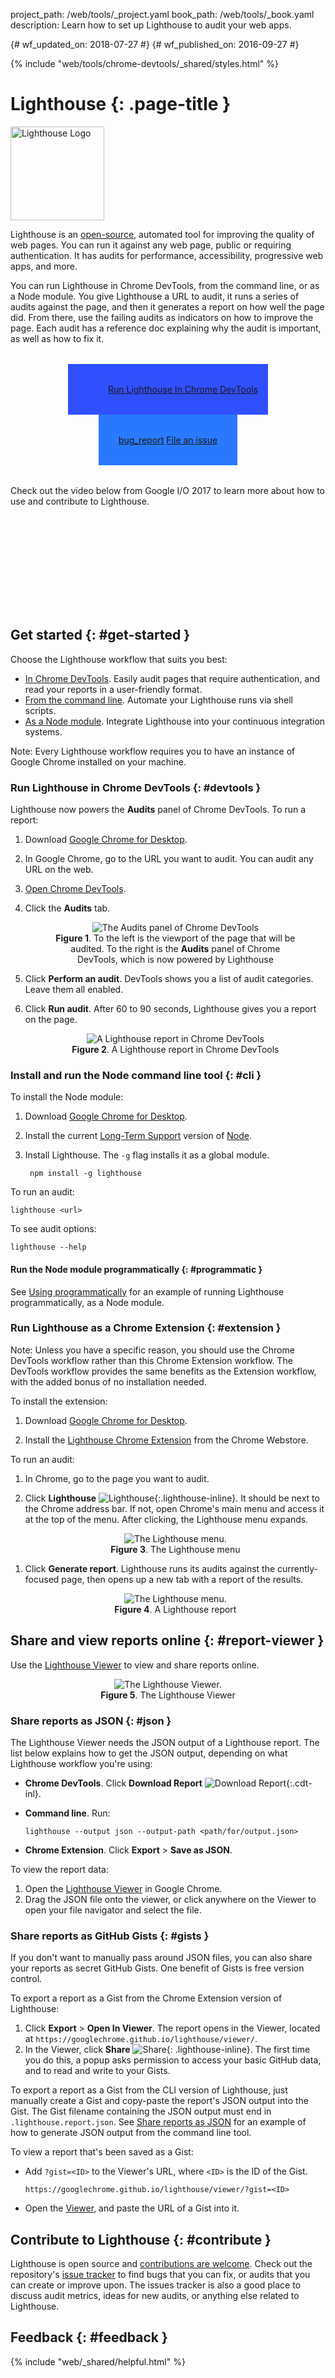 project_path: /web/tools/_project.yaml
book_path: /web/tools/_book.yaml
description: Learn how to set up Lighthouse to audit your web apps.

{# wf_updated_on: 2018-07-27 #}
{# wf_published_on: 2016-09-27 #}

{% include "web/tools/chrome-devtools/_shared/styles.html" %}

# Lighthouse {: .page-title }

<img src="/web/progressive-web-apps/images/pwa-lighthouse.png"
      class="lighthouse-logo attempt-right" alt="Lighthouse Logo">

<style>
figure {
  text-align: center;
}
.lighthouse-logo {
  height: 150px;
  width: auto;
}
.lighthouse-call-to-action-container .button-primary {
  display: inline-flex;
  justify-content: center;
  align-items: center;
  padding: 32px;
  background-color: #2979ff;
}
.button-primary.lighthouse-primary-call-to-action {
  background: url('images/lighthouse-icon-128.png') no-repeat 0 50%;
  background-size: 63px;
  background-color: #304ffe;
  padding: 32px 16px 32px 64px;
}
.lighthouse-call-to-action-container .material-icons {
  margin-right: 4px;
  vertical-align: middle;
}
.lighthouse-call-to-action-container {
  text-align: center;
  margin: 32px;
}
.lighthouse-inline {
  max-height: 1em;
  vertical-align: middle;
}
</style>

<script src="/_static/js/managed/cws_install.js" async></script>

Lighthouse is an [open-source](https://github.com/GoogleChrome/lighthouse),
automated tool for improving the quality of web pages. You can run it against
any web page, public or requiring authentication. It has audits for performance,
accessibility, progressive web apps, and more.

You can run Lighthouse in Chrome DevTools, from the command line, or as a
Node module. You give Lighthouse a URL to audit, it runs a series of audits
against the page, and then it generates a report on how well the page did.
From there, use the failing audits as indicators on how to improve the page.
Each audit has a reference doc explaining why the audit is important, as
well as how to fix it.

<p class="lighthouse-call-to-action-container">
  <a class="button button-primary lighthouse-primary-call-to-action gc-analytics-event"
     data-category="Lighthouse" data-action="click"
     data-label="Home / Run Lighthouse In DevTools"
     href="#devtools"
     title="Run Lighthouse in Chrome DevTools">
    Run Lighthouse In Chrome DevTools
  </a>
  <a class="button button-primary gc-analytics-event"
     data-category="Lighthouse" data-action="click"
     data-label="Home / File Bug"
     href="https://github.com/GoogleChrome/lighthouse/issues/new"
     title="File an issue or feature request" target="_blank">
    <span class="material-icons">bug_report</span>
    File an issue
  </a>
</p>

Check out the video below from Google I/O 2017 to learn more about how to use
and contribute to Lighthouse.

<div class="video-wrapper-full-width">
  <iframe class="devsite-embedded-youtube-video" data-video-id="NoRYn6gOtVo"
          data-autohide="1" data-showinfo="0" frameborder="0" allowfullscreen>
  </iframe>
</div>

## Get started {: #get-started }

Choose the Lighthouse workflow that suits you best:

* [In Chrome DevTools](#devtools). Easily audit pages that require authentication,
  and read your reports in a user-friendly format.
* [From the command line](#cli). Automate your Lighthouse runs via shell scripts.
* [As a Node module](#programmatic). Integrate Lighthouse into your continuous
  integration systems.

Note: Every Lighthouse workflow requires you to have an instance of Google Chrome
installed on your machine.

### Run Lighthouse in Chrome DevTools {: #devtools }

Lighthouse now powers the **Audits** panel of Chrome DevTools. To run a report:

1. Download [Google Chrome for Desktop][desktop].
1. In Google Chrome, go to the URL you want to audit. You can audit any URL on the web.
1. [Open Chrome DevTools](/web/tools/chrome-devtools/#open).
1. Click the **Audits** tab.

     <figure>
       <img src="images/audits.png" alt="The Audits panel of Chrome DevTools">
       <figcaption>
         <b>Figure 1</b>. To the left is the viewport of the page that will be
         audited. To the right is the <b>Audits</b> panel of Chrome DevTools, which
         is now powered by Lighthouse
       </figcaption>
     </figure>

1. Click **Perform an audit**. DevTools shows you a list of audit categories.
   Leave them all enabled.
1. Click **Run audit**. After 60 to 90 seconds, Lighthouse gives you a report
   on the page.

     <figure>
       <img src="images/cdt-report.png" alt="A Lighthouse report in Chrome DevTools">
       <figcaption>
         <b>Figure 2</b>. A Lighthouse report in Chrome DevTools
       </figcaption>
     </figure>

### Install and run the Node command line tool {: #cli }

To install the Node module:

1. Download [Google Chrome for Desktop][desktop].
1. Install the current [Long-Term Support](https://github.com/nodejs/LTS)
   version of [Node](https://nodejs.org).
1. Install Lighthouse. The `-g` flag installs it as a global module.

        npm install -g lighthouse

To run an audit:

    lighthouse <url>

To see audit options:

    lighthouse --help

#### Run the Node module programmatically {: #programmatic }

See [Using programmatically][programmatic] for an example of running Lighthouse
programmatically, as a Node module.

[programmatic]: https://github.com/GoogleChrome/lighthouse/blob/master/docs/readme.md#using-programmatically

### Run Lighthouse as a Chrome Extension {: #extension }

Note: Unless you have a specific reason, you should use the Chrome DevTools workflow
rather than this Chrome Extension workflow. The DevTools workflow provides
the same benefits as the Extension workflow, with the added bonus of no installation
needed.

To install the extension:

1. Download [Google Chrome for Desktop][desktop].

1. Install the <a class="gc-analytics-event" data-category="Lighthouse"
   data-label="Home / Install Extension (Secondary CTA)"
   href="https://chrome.google.com/webstore/detail/lighthouse/blipmdconlkpinefehnmjammfjpmpbjk"
   title="Install Lighthouse Chrome Extension" target="_blank">Lighthouse
   Chrome Extension</a> from the Chrome Webstore.

[desktop]: https://www.google.com/chrome/browser/desktop/

To run an audit:

1. In Chrome, go to the page you want to audit.

1. Click **Lighthouse** ![Lighthouse][icon]{:.lighthouse-inline}. It should
   be next to the Chrome address bar. If not, open Chrome's main menu and
   access it at the top of the menu. After clicking, the Lighthouse
   menu expands.

     <figure>
       <img src="images/menu.png" alt="The Lighthouse menu.">
       <figcaption>
         <b>Figure 3</b>. The Lighthouse menu
       </figcaption>
     </figure>

[icon]: images/lighthouse-icon-16.png

1. Click **Generate report**. Lighthouse runs its audits against the
   currently-focused page, then opens up a new tab with a report of the
   results.

     <figure>
       <img src="images/report.png" alt="The Lighthouse menu.">
       <figcaption>
         <b>Figure 4</b>. A Lighthouse report
       </figcaption>
     </figure>


## Share and view reports online {: #report-viewer }

Use the [Lighthouse Viewer][viewer] to view and share reports online.

<figure>
  <img src="images/viewer.png" alt="The Lighthouse Viewer.">
  <figcaption>
    <b>Figure 5</b>. The Lighthouse Viewer
  </figcaption>
</figure>

[viewer]: https://googlechrome.github.io/lighthouse/viewer/

### Share reports as JSON {: #json }

The Lighthouse Viewer needs the JSON output of a Lighthouse report. The
list below explains how to get the JSON output, depending on what
Lighthouse workflow you're using:

* **Chrome DevTools**. Click **Download Report** ![Download
  Report](images/download-report.png){:.cdt-inl}.
* **Command line**. Run:

    `lighthouse --output json --output-path <path/for/output.json>`

* **Chrome Extension**. Click **Export** > **Save as JSON**.

To view the report data:

1. Open the [Lighthouse Viewer][viewer] in Google Chrome.
1. Drag the JSON file onto the viewer, or click anywhere on the Viewer to
   open your file navigator and select the file.

### Share reports as GitHub Gists {: #gists }

If you don't want to manually pass around JSON files, you can also share your
reports as secret GitHub Gists. One benefit of Gists is free version control.

To export a report as a Gist from the Chrome Extension version of
Lighthouse:

1. Click **Export** > **Open In Viewer**. The report opens in the
   Viewer, located at `https://googlechrome.github.io/lighthouse/viewer/`.
1. In the Viewer, click **Share** ![Share][share]{: .lighthouse-inline}. The
   first time you do this, a popup asks permission to access your basic
   GitHub data, and to read and write to your Gists.

To export a report as a Gist from the CLI version of Lighthouse,
just manually create a Gist and copy-paste the report's JSON output
into the Gist. The Gist filename containing the JSON output must end in
`.lighthouse.report.json`. See [Share reports as JSON](#json) for an example of
how to generate JSON output from the command line tool.

To view a report that's been saved as a Gist:

* Add `?gist=<ID>` to the Viewer's URL, where `<ID>` is the ID of the Gist.

    `https://googlechrome.github.io/lighthouse/viewer/?gist=<ID>`

* Open the [Viewer][viewer], and paste the URL of a Gist into it.

[share]: images/share.png

## Contribute to Lighthouse {: #contribute }

Lighthouse is open source and [contributions are welcome](https://github.com/GoogleChrome/lighthouse/blob/master/CONTRIBUTING.md).
Check out the repository's [issue tracker](https://github.com/GoogleChrome/lighthouse/issues)
to find bugs that you can fix, or audits that you can create or improve upon.
The issues tracker is also a good place to discuss audit metrics, ideas for
new audits, or anything else related to Lighthouse.

[example]: https://github.com/justinribeiro/lighthouse-mocha-example/blob/master/test/lighthouse-tests.js

## Feedback {: #feedback }

{% include "web/_shared/helpful.html" %}

